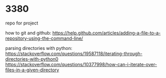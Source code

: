 # 3380
repo for project

how to git and github:
https://help.github.com/articles/adding-a-file-to-a-repository-using-the-command-line/

parsing directories with python:
https://stackoverflow.com/questions/19587118/iterating-through-directories-with-python0
https://stackoverflow.com/questions/10377998/how-can-i-iterate-over-files-in-a-given-directory
